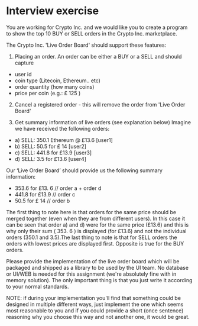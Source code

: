 # Interview exercise

You are working for Crypto Inc. and we would like you to create a program to show the top 10 BUY or
SELL orders in the Crypto Inc. marketplace.

The Crypto Inc. 'Live Order Board' should support these features:

1) Placing an order. An order can be either a BUY or a SELL and should capture

- user id
- coin type (Litecoin, Ethereum.. etc)
- order quantity (how many coins)
- price per coin (e.g.: £ 125 )

2) Cancel a registered order - this will remove the order from 'Live Order Board'

3) Get summary information of live orders (see explanation below)
Imagine we have received the following orders:

- a) SELL: 350.1 Ethereum @ £13.6 [user1]
- b) SELL: 50.5 for £ 14 [user2]
- c) SELL: 441.8 for £13.9 [user3]
- d) SELL: 3.5 for £13.6 [user4]

Our ‘Live Order Board’ should provide us the following summary information:

- 353.6 for £13. 6 // order a + order d
- 441.8 for £13.9 // order c
- 50.5 for £ 14 // order b

The first thing to note here is that orders for the same price should be merged together (even when they
are from different users). In this case it can be seen that order a) and d) were for the same price (£13.6)
and this is why only their sum ( 353. 6 ) is displayed (for £13.6) and not the individual orders (350.1 and
3.5).The last thing to note is that for SELL orders the orders with lowest prices are displayed first.
Opposite is true for the BUY orders.

Please provide the implementation of the live order board which will be packaged and shipped as a library
to be used by the UI team. No database or UI/WEB is needed for this assignment (we're absolutely fine
with in memory solution). The only important thing is that you just write it according to your normal
standards.

NOTE: if during your implementation you'll find that something could be designed in multiple different
ways, just implement the one which seems most reasonable to you and if you could provide a short (once
sentence) reasoning why you choose this way and not another one, it would be great.
